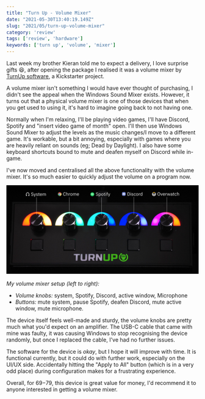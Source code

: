 ```yaml
---
title: "Turn Up - Volume Mixer"
date: "2021-05-30T13:40:19.149Z"
slug: "2021/05/turn-up-volume-mixer"
category: 'review'
tags: ['review', 'hardware']
keywords: ['turn up', 'volume', 'mixer']
---
```

Last week my brother Kieran told me to expect a delivery, I love surprise gifts :laughing:, after opening the package I realised it was a volume mixer by [TurnUp software](https://www.turnup.tech/), a Kickstarter project.

A volume mixer isn't something I would have ever thought of purchasing, I didn't see the appeal when the Windows Sound Mixer exists. However, it turns out that a physical volume mixer is one of those devices that when you get used to using it, it's hard to imagine going back to not having one.

Normally when I'm relaxing, I'll be playing video games, I'll have Discord, Spotify and "insert video game of month" open. I'll then use Windows Sound Mixer to adjust the levels as the music changes/I move to a different game. It's workable, but a bit annoying, especially with games where you are heavily reliant on sounds (eg; Dead by Daylight). I also have some keyboard shortcuts bound to mute and deafen myself on Discord while in-game.

I've now moved and centralised all the above functionality with the volume mixer. It's so much easier to quickly adjust the volume on a program now.

![Image of TurnUp Device](../../2021/05/images/turn-up-device.png)

*My volume mixer setup (left to right):*

- *Volume knobs:* system, Spotify, Discord, active window, Microphone
- *Buttons:* mute system, pause Spotify, deafen Discord, mute active window, mute microphone.

The device itself feels well-made and sturdy, the volume knobs are pretty much what you'd expect on an amplifier. The USB-C cable that came with mine was faulty, it was causing Windows to stop recognising the device randomly, but once I replaced the cable, I've had no further issues.

The software for the device is _okay_, but I hope it will improve with time. It is functional currently, but it could do with further work, especially on the UI/UX side. Accidentally hitting the "Apply to All" button (which is in a very odd place) during configuration makes for a frustrating experience.

Overall, for $69-$79, this device is great value for money, I'd recommend it to anyone interested in getting a volume mixer.
